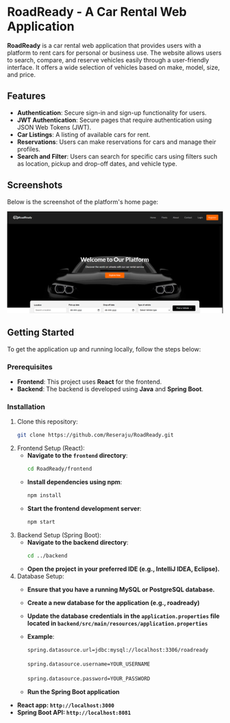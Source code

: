 # RoadReady - A Car Rental Web Application

**RoadReady** is a car rental web application that provides users with a platform to rent cars for personal or business use. The website allows users to search, compare, and reserve vehicles easily through a user-friendly interface. It offers a wide selection of vehicles based on make, model, size, and price.

## Features

- **Authentication**: Secure sign-in and sign-up functionality for users.
- **JWT Authentication**: Secure pages that require authentication using JSON Web Tokens (JWT).
- **Car Listings**: A listing of available cars for rent.
- **Reservations**: Users can make reservations for cars and manage their profiles.
- **Search and Filter**: Users can search for specific cars using filters such as location, pickup and drop-off dates, and vehicle type.
  
## Screenshots

Below is the screenshot of the platform's home page:

![Home Page](./Screenshots/Home.png)

## Getting Started

To get the application up and running locally, follow the steps below:

### Prerequisites

- **Frontend**: This project uses **React** for the frontend.
- **Backend**: The backend is developed using **Java** and **Spring Boot**.
  
### Installation

1. Clone this repository:
   ```bash
   git clone https://github.com/Reseraju/RoadReady.git

2. Frontend Setup (React):
    - **Navigate to the `frontend` directory**:
       ```bash
       cd RoadReady/frontend
    - **Install dependencies using npm**:
       ```bash
       npm install
    - **Start the frontend development server**:
       ```bash
       npm start

3. Backend Setup (Spring Boot):
    - **Navigate to the backend directory**:
       ```bash
       cd ../backend
    - **Open the project in your preferred IDE (e.g., IntelliJ IDEA, Eclipse).**
4. Database Setup:
    - **Ensure that you have a running MySQL or PostgreSQL database.**
    - **Create a new database for the application (e.g., roadready)**
    - **Update the database credentials in the `application.properties` file located in `backend/src/main/resources/application.properties`**
      
    - **Example**:
      
       ```bash
       spring.datasource.url=jdbc:mysql://localhost:3306/roadready
       
       spring.datasource.username=YOUR_USERNAME
       
       spring.datasource.password=YOUR_PASSWORD
    - **Run the Spring Boot application**



- **React app: `http://localhost:3000`**
- **Spring Boot API: `http://localhost:8081`**
